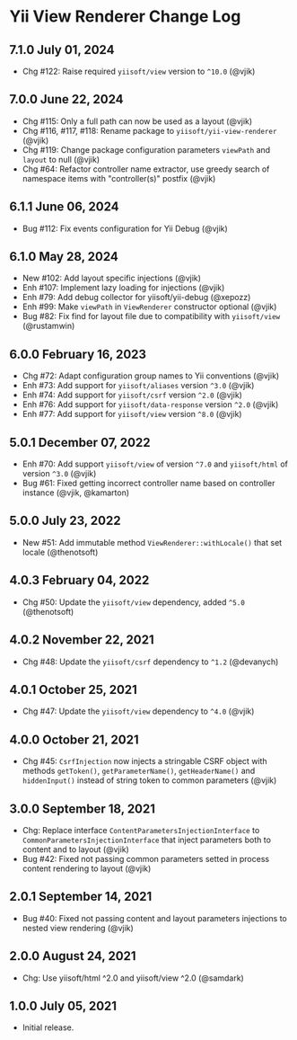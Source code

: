 # Yii View Renderer Change Log

## 7.1.0 July 01, 2024

- Chg #122: Raise required `yiisoft/view` version to `^10.0` (@vjik)

## 7.0.0 June 22, 2024

- Chg #115: Only a full path can now be used as a layout (@vjik)
- Chg #116, #117, #118: Rename package to `yiisoft/yii-view-renderer` (@vjik)
- Chg #119: Change package configuration parameters `viewPath` and `layout` to null (@vjik)
- Chg #64: Refactor controller name extractor, use greedy search of namespace items with "controller(s)" postfix (@vjik)

## 6.1.1 June 06, 2024

- Bug #112: Fix events configuration for Yii Debug (@vjik)

## 6.1.0 May 28, 2024

- New #102: Add layout specific injections (@vjik)
- Enh #107: Implement lazy loading for injections (@vjik)
- Enh #79: Add debug collector for yiisoft/yii-debug (@xepozz)
- Enh #99: Make `viewPath` in `ViewRenderer` constructor optional (@vjik)
- Bug #82: Fix find for layout file due to compatibility with `yiisoft/view` (@rustamwin)

## 6.0.0 February 16, 2023

- Chg #72: Adapt configuration group names to Yii conventions (@vjik)
- Enh #73: Add support for `yiisoft/aliases` version `^3.0` (@vjik)
- Enh #74: Add support for `yiisoft/csrf` version `^2.0` (@vjik)
- Enh #76: Add support for `yiisoft/data-response` version `^2.0` (@vjik)
- Enh #77: Add support for `yiisoft/view` version `^8.0` (@vjik)

## 5.0.1 December 07, 2022

- Enh #70: Add support `yiisoft/view` of version `^7.0` and `yiisoft/html` of version `^3.0` (@vjik)
- Bug #61: Fixed getting incorrect controller name based on controller instance (@vjik, @kamarton)

## 5.0.0 July 23, 2022

- New #51: Add immutable method `ViewRenderer::withLocale()` that set locale (@thenotsoft)

## 4.0.3 February 04, 2022

- Chg #50: Update the `yiisoft/view` dependency, added `^5.0` (@thenotsoft)

## 4.0.2 November 22, 2021

- Chg #48: Update the `yiisoft/csrf` dependency to `^1.2` (@devanych)

## 4.0.1 October 25, 2021

- Chg #47: Update the `yiisoft/view` dependency to `^4.0` (@vjik)

## 4.0.0 October 21, 2021

- Chg #45: `CsrfInjection` now injects a stringable CSRF object with methods `getToken()`,
  `getParameterName()`, `getHeaderName()` and `hiddenInput()` instead of string token to common parameters (@vjik)

## 3.0.0 September 18, 2021

- Chg: Replace interface `ContentParametersInjectionInterface` to `CommonParametersInjectionInterface` that inject
  parameters both to content and to layout (@vjik)
- Bug #42: Fixed not passing common parameters setted in process content rendering to layout (@vjik)

## 2.0.1 September 14, 2021

- Bug #40: Fixed not passing content and layout parameters injections to nested view rendering (@vjik)

## 2.0.0 August 24, 2021

- Chg: Use yiisoft/html ^2.0 and yiisoft/view ^2.0 (@samdark)

## 1.0.0 July 05, 2021

- Initial release.

